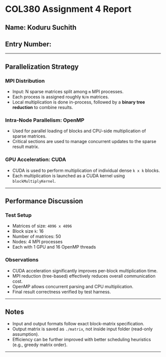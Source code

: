 # COL380 Assignment 4 Report

## Name: Koduru Suchith  
## Entry Number: <Your Entry Number Here>

---

## Parallelization Strategy

### MPI Distribution
- Input: N sparse matrices split among `m` MPI processes.
- Each process is assigned roughly `N/m` matrices.
- Local multiplication is done in-process, followed by a **binary tree reduction** to combine results.

### Intra-Node Parallelism: OpenMP
- Used for parallel loading of blocks and CPU-side multiplication of sparse matrices.
- Critical sections are used to manage concurrent updates to the sparse result matrix.

### GPU Acceleration: CUDA
- CUDA is used to perform multiplication of individual dense `k x k` blocks.
- Each multiplication is launched as a CUDA kernel using `blockMultiplyKernel`.

---

## Performance Discussion

### Test Setup
- Matrices of size: `4096 x 4096`
- Block size `k`: 16
- Number of matrices: 50
- Nodes: 4 MPI processes
- Each with 1 GPU and 16 OpenMP threads

### Observations
- CUDA acceleration significantly improves per-block multiplication time.
- MPI reduction (tree-based) effectively reduces overall communication cost.
- OpenMP allows concurrent parsing and CPU multiplication.
- Final result correctness verified by test harness.

---

## Notes
- Input and output formats follow exact block-matrix specification.
- Output matrix is saved as `./matrix`, not inside input folder (read-only assumption).
- Efficiency can be further improved with better scheduling heuristics (e.g., greedy matrix order).

---
